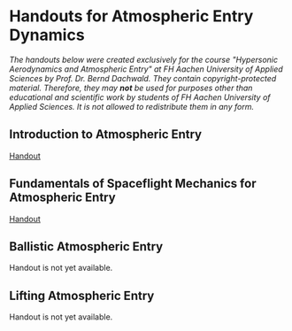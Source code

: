# Handouts for Atmospheric Entry Dynamics

*The handouts below were created exclusively for the course "Hypersonic Aerodynamics and Atmospheric Entry" at FH Aachen University of Applied Sciences by Prof. Dr. Bernd Dachwald. They contain copyright-protected material. Therefore, they may **not** be used for purposes other than educational and scientific work by students of FH Aachen University of Applied Sciences. It is not allowed to redistribute them in any form.*

## Introduction to Atmospheric Entry

[Handout](HAAE-D01_Handout.md)

## Fundamentals of Spaceflight Mechanics for Atmospheric Entry

[Handout](HAAE-D02_Handout.md)

## Ballistic Atmospheric Entry

Handout is not yet available.

## Lifting Atmospheric Entry

Handout is not yet available.
